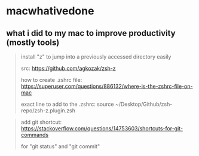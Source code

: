 
# macwhativedone

## what i did to my mac to improve productivity (mostly tools)

> install "z" to jump into a previously accessed directory easily
>
> src: https://github.com/agkozak/zsh-z
>
> how to create .zshrc file: https://superuser.com/questions/886132/where-is-the-zshrc-file-on-mac
>
> exact line to add to the .zshrc: source ~/Desktop/Github/zsh-repo/zsh-z.plugin.zsh

> add git shortcut: https://stackoverflow.com/questions/14753603/shortcuts-for-git-commands
>
> for "git status" and "git commit"

